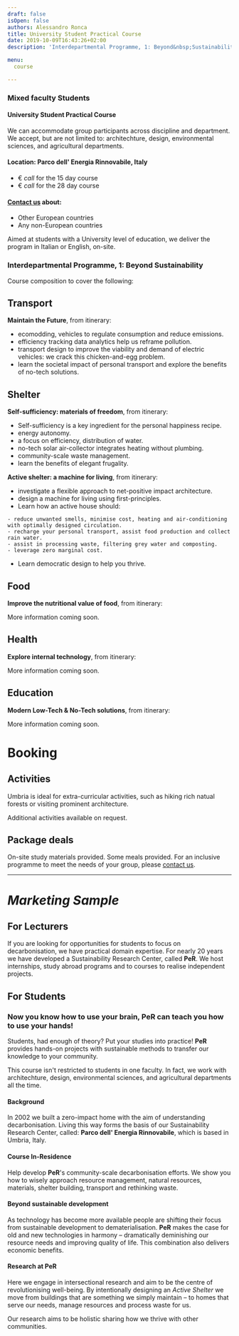```yaml
---
draft: false
isOpen: false
authors: Alessandro Ronca
title: University Student Practical Course
date: 2019-10-09T16:43:26+02:00
description: 'Interdepartmental Programme, 1: Beyond&nbsp;Sustainability'

menu:
  course

---
```

<!--**PeR** Sustainability Research Center-->

### Mixed faculty Students
#### University Student Practical Course

We can accommodate group participants across discipline and department. We accept, but are not limited to: architechture, design, environmental sciences, and agricultural departments.

<!--Restricted to 15 participants, or less.-->

#### Location: **Parco dell' Energia Rinnovabile**, Italy

- € _call_<!--1,200--> for the 15 day course
- € _call_<!--1,800--> for the 28 day course

#### [Contact us](https://rvo.lt/contact/) about:

- Other European countries
- Any non-European countries

Aimed at students with a University level of education, we deliver the program in Italian or English, on-site.

### Interdepartmental Programme, 1: Beyond&nbsp;Sustainability

Course composition to cover the following:

## Transport

**Maintain the Future**, from itinerary:

- ecomodding, vehicles to regulate consumption and reduce emissions.
- efficiency tracking data analytics help us reframe pollution.
- transport design to improve the viability and demand of electric vehicles: we crack this chicken-and-egg problem.
- learn the societal impact of personal transport and explore the benefits of no-tech solutions.

## Shelter

**Self-sufficiency: materials of freedom**, from itinerary:

- Self-sufficiency is a key ingredient for the personal happiness recipe.
- energy autonomy.
- a focus on efficiency, distribution of water.
- no-tech solar air-collector integrates heating without plumbing.
- community-scale waste management.
- learn the benefits of elegant frugality.


**Active shelter: a machine for living**, from itinerary:

- investigate a flexible approach to net-positive impact architecture.
- design a machine for living using first-principles.
- Learn how an active house should:
<!--	- minimise waste and excess costs.-->
	- reduce unwanted smells, minimise cost, heating and air-conditioning with optimally designed circulation.
	- recharge your personal transport, assist food production and collect rain water.
	- assist in processing waste, filtering grey water and composting.
	- leverage zero marginal cost.
- Learn democratic design to help you thrive.

## Food

**Improve the nutritional value of food**, from itinerary:

More information coming soon.

## Health

**Explore internal technology**, from itinerary:

More information coming soon.

## Education

**Modern Low-Tech & No-Tech solutions**, from itinerary:

More information coming soon.

# Booking

## Activities

Umbria is ideal for extra-curricular activities, such as hiking rich natual forests or visiting prominent architecture.

Additional activities available on request.

<!--Marketing:
This course isn't restricted to students in one faculty. In fact, we have shared our knowledge across architechture, design, environmental sciences, and agricultural departments.
-->

## Package deals

On-site study materials provided. Some meals provided. For an inclusive programme to meet the needs of your group, please [contact us](https://rvo.lt/contact/).

<hr/>

# _Marketing Sample_

## For Lecturers

If you are looking for opportunities for students to focus on decarbonisation, we have practical domain expertise. For nearly 20 years we have developed a Sustainability Research Center, called **PeR**. We host  internships, study abroad programs and to courses to realise independent projects.

## For Students

### Now you know how to use your brain, **PeR** can teach you how to use your hands!

Students, had enough of theory? Put your studies into practice! **PeR** provides hands-on projects with sustainable methods to transfer our knowledge to your community.

This course isn't restricted to students in one faculty. In fact, we work with architechture, design, environmental sciences, and agricultural departments all the&nbsp;time.

#### Background
In 2002 we built a zero-impact home with the aim of understanding decarbonisation. Living this way forms the basis of our Sustainability Research Center, called: **Parco dell' Energia Rinnovabile**, which is based in Umbria, Italy.

#### Course In-Residence
Help develop **PeR**'s community-scale decarbonisation efforts. We show you how to wisely approach resource management, natural resources, materials, shelter building, transport and rethinking waste.

#### Beyond sustainable development
As technology has become more available people are shifting their focus from sustainable development to dematerialisation. **PeR** makes the case for old and new technologies in harmony – dramatically deminishing our resource needs and improving quality of life. This combination also delivers economic benefits.

#### Research at **PeR**
Here we engage in intersectional research and aim to be the centre of revolutionising well-being. By intentionally designing an _Active&nbsp;Shelter_ we move from buildings that are something we simply maintain – to homes that serve our needs, manage resources and process waste for us.

Our research aims to be holistic sharing how we thrive with other communities.
